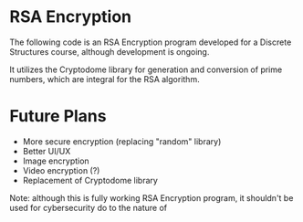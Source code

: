 # RSA Encryption

The following code is an RSA Encryption program developed for a Discrete Structures course, although development is ongoing.

It utilizes the Cryptodome library for generation and conversion of prime numbers, which are integral for the RSA algorithm.

# Future Plans
- More secure encryption (replacing "random" library) 
- Better UI/UX
- Image encryption
- Video encryption (?)
- Replacement of Cryptodome library

Note: although this is fully working RSA Encryption program, it shouldn't be used for cybersecurity do to the nature of  